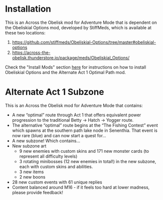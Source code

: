 # Installation

This is an Across the Obelisk mod for Adventure Mode that is dependent on the Obeliskial Options mod, developed by StiffMeds, which is available at these two locations: 

1. https://github.com/stiffmeds/Obeliskial-Options/tree/master#obeliskial-options
2. https://across-the-obelisk.thunderstore.io/package/meds/Obeliskial_Options/

Check the "Install Mods" section [here](https://devcode.secretsisters.gay/AtO_How_To) for instructions on how to install Obeliskial Options and the Alternate Act 1 Optimal Path mod.

# Alternate Act 1 Subzone

This is an Across the Obelisk mod for Adventure Mode that contains:

* A new “optimal” route through Act 1 that offers equivalent power progression to the traditional Betty -> Hatch -> Yogger route.
* The alternative “optimal” route begins at the “The Fishing Contest” event which spawns at the southern path lake node in Senenthia. That event is now rare (blue) and can now start a quest for…
* A new subzone! Which contains…
* New subzone art
  * 9 new enemies with custom skins and 171 new monster cards (to represent all difficulty levels)
  * 3 rotating minibosses (12 new enemies in total!) in the new subzone, each with custom skins and abilities.
  * 3 new items
  * 2 new boons
* 28 new custom events with 61 unique replies
* Content balanced around M16 - if it feels too hard at lower madness, please provide feedback!

